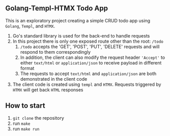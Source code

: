 ## Golang-Templ-HTMX Todo App
This is an exploratory project creating a simple CRUD todo app using `Golang`, `Templ`, and `HTMX`.

1. Go's standard library is used for the back-end to handle requests
2. In this project there is only one exposed route other than the root: `/todo`
   1. `/todo` accepts the 'GET', 'POST', 'PUT', 'DELETE' requests and will respond to them correspondingly
   2. In addition, the client can also modify the request header `'Accept'` to either `text/html` or `application/json` to receive payload in different format
   3. The requests to accept `text/html` and `application/json` are both demonstrated in the client code
3. The client code is created using `templ` and `HTMX`. Requests triggered by `HTMX` will get back `HTML` responses

## How to start
1. `git clone` the repository
2. run `make`
3. run `make run`